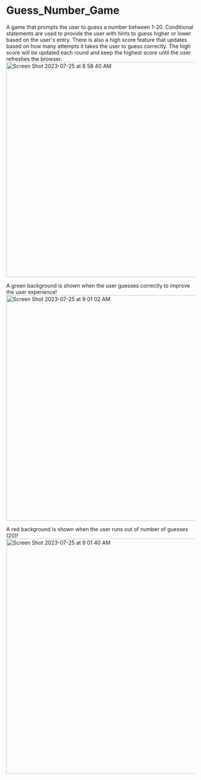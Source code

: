 # Guess_Number_Game

A game that prompts the user to guess a number between 1-20. Conditional statements are used to provide the user with hints to guess higher or lower based on the user's entry. There is also a high score feature that updates based on how many attempts it takes the user to guess correctly. The high score will be updated each round and keep the highest score until the user refreshes the browser. 
<img width="574" alt="Screen Shot 2023-07-25 at 8 58 40 AM" src="https://github.com/briannale935/Guess_Number_Game/assets/132308375/56c262ca-2fd6-4f1b-b001-edd201b4a7c0">

A green background is shown when the user guesses correctly to improve the user experience! 
<img width="602" alt="Screen Shot 2023-07-25 at 9 01 02 AM" src="https://github.com/briannale935/Guess_Number_Game/assets/132308375/0a54ddd5-4238-4d25-a7b6-4efb1a97b202">

A red background is shown when the user runs out of number of guesses (20)!
<img width="627" alt="Screen Shot 2023-07-25 at 9 01 40 AM" src="https://github.com/briannale935/Guess_Number_Game/assets/132308375/40f7716d-35d8-4b40-8b04-1e4ac1305839">
